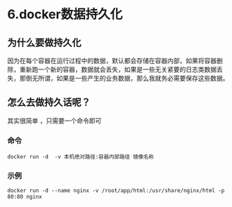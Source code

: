 # 6.docker数据持久化

## 为什么要做持久化
因为在每个容器在运行过程中的数据，默认都会存储在容器内部，如果将容器删除，重新跑一个新的容器，数据就会丢失，如果是一些无关紧要的日志类数据丢失，那倒无所谓，如果是一些产生的业务数据，那么我就务必需要保存这些数据。

## 怎么去做持久话呢？
其实很简单 ，只需要一个命令即可
### 命令
```
docker run -d  -v 本机绝对路径:容器内部路径 镜像名称
```
### 示例
```
docker run -d --name nginx -v /root/app/html:/usr/share/nginx/html -p 80:80 nginx
```
